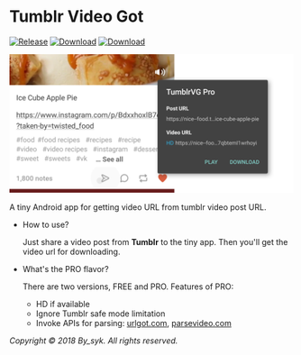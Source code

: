 # Tumblr Video Got

[![Release](https://img.shields.io/badge/Release-XDA%20Labs-green.svg)](https://labs.xda-developers.com/store/app/com.bysyk.tumblrvideogot.pro)
[![Download](https://img.shields.io/badge/Download-FREE-brightgreen.svg)](https://github.com/by-syk/TumblrVideoGot/tree/master/app/stableFree/release)
[![Download](https://img.shields.io/badge/Download-PRO-brightgreen.svg)](https://github.com/by-syk/TumblrVideoGot/tree/master/app/stablePro/release)

![Banner](art/banner.png)

A tiny Android app for getting video URL from tumblr video post URL.

+ How to use?

  Just share a video post from **Tumblr** to the tiny app. Then you'll get the video url for downloading.

+ What's the PRO flavor?
  
  There are two versions, FREE and PRO. Features of PRO:
  
  + HD if available
  + Ignore Tumblr safe mode limitation
  + Invoke APIs for parsing: [urlgot.com](http://www.urlgot.com/), [parsevideo.com](https://parsevideo.com/)


*Copyright &#169; 2018 By_syk. All rights reserved.*